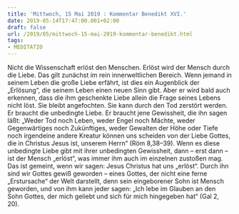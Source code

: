 ```yaml
---
title: 'Mittwoch, 15 Mai 2019 : Kommentar Benedikt XVI.'
date: 2019-05-14T17:47:00.001+02:00
draft: false
url: /2019/05/mittwoch-15-mai-2019-kommentar-benedikt.html
tags: 
- MEDITATIO
---
```


Nicht die Wissenschaft erlöst den Menschen. Erlöst wird der Mensch durch die Liebe. Das gilt zunächst im rein innerweltlichen Bereich. Wenn jemand in seinem Leben die große Liebe erfährt, ist dies ein Augenblick der „Erlösung“, die seinem Leben einen neuen Sinn gibt. Aber er wird bald auch erkennen, dass die ihm geschenkte Liebe allein die Frage seines Lebens nicht löst. Sie bleibt angefochten. Sie kann durch den Tod zerstört werden. Er braucht die unbedingte Liebe. Er braucht jene Gewissheit, die ihn sagen läßt: „Weder Tod noch Leben, weder Engel noch Mächte, weder Gegenwärtiges noch Zukünftiges, weder Gewalten der Höhe oder Tiefe noch irgendeine andere Kreatur können uns scheiden von der Liebe Gottes, die in Christus Jesus ist, unserem Herrn“ (Röm 8,38–39). Wenn es diese unbedingte Liebe gibt mit ihrer unbedingten Gewissheit, dann – erst dann – ist der Mensch „erlöst“, was immer ihm auch im einzelnen zustoßen mag. Das ist gemeint, wenn wir sagen: Jesus Christus hat uns „erlöst“. Durch ihn sind wir Gottes gewiß geworden – eines Gottes, der nicht eine ferne „Erstursache“ der Welt darstellt, denn sein eingeborener Sohn ist Mensch geworden, und von ihm kann jeder sagen: „Ich lebe im Glauben an den Sohn Gottes, der mich geliebt und sich für mich hingegeben hat“ (Gal 2, 20).